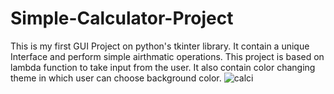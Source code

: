 # Simple-Calculator-Project
This is my first GUI Project on python's tkinter library.
It contain a unique Interface and perform simple airthmatic operations. 
This project is based on lambda function to take input from the user.
It also contain color changing theme in which user can choose background color.
![calci](https://github.com/Sahil-15-yadav/Simple-Calculator-Project/assets/173163917/b73eef33-df12-4189-9538-c5a667bf1c57)
